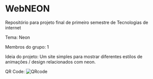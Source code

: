 # WebNEON
Repositório para projeto final de primeiro semestre de Tecnologias de internet

Tema: Neon

Membros do grupo: 1

Ideia do projeto: Um site simples para mostrar diferentes estilos de animações / design relacionados com neon.

QR Code: ![QRcode](https://github.com/RDPW1SH/WebNEON/assets/93658177/e3ae4716-7459-45aa-ac98-6946b3ad2c3e)

